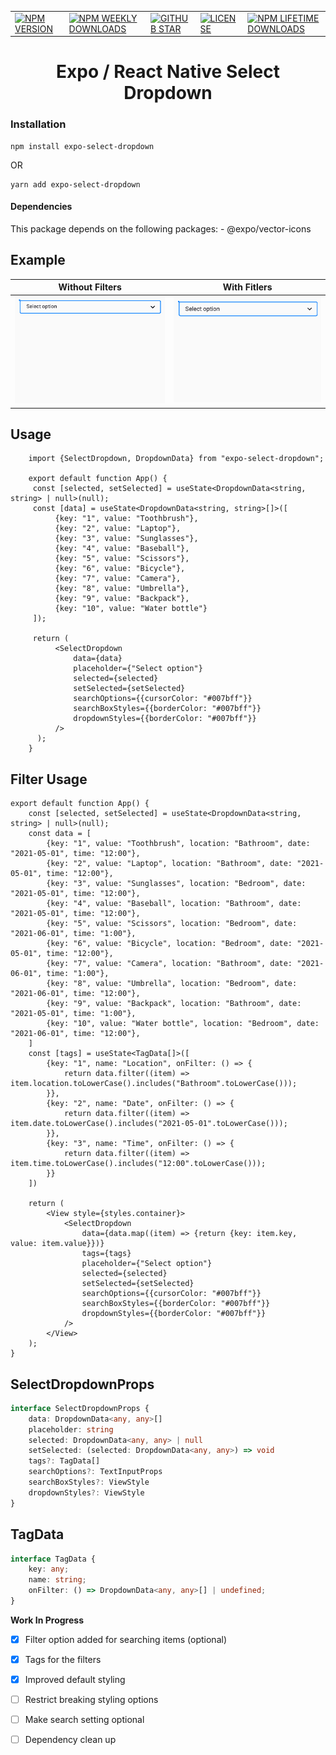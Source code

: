 |                                                                                                                                                        |                                                                                                                                                                                                           |                                                                                                                                                                                                                             |                                                                                                                                                    |                                                                                                                                                                                    |
|--------------------------------------------------------------------------------------------------------------------------------------------------------|-----------------------------------------------------------------------------------------------------------------------------------------------------------------------------------------------------------|-----------------------------------------------------------------------------------------------------------------------------------------------------------------------------------------------------------------------------|----------------------------------------------------------------------------------------------------------------------------------------------------|------------------------------------------------------------------------------------------------------------------------------------------------------------------------------------|
| <a href="https://www.npmjs.com/package/expo-select-dropdown">![NPM VERSION](https://img.shields.io/npm/v/expo-select-dropdown?style=for-the-badge)</a> | <a href="https://www.npmjs.com/package/expo-select-dropdown">![NPM WEEKLY DOWNLOADS](https://img.shields.io/npm/dw/expo-select-dropdown?color=%232CA215&label=WEEKLY%20DOWNLOADS&style=for-the-badge)</a> | <a href="https://github.com/danish1658/react-native-dropdown-select-list/stargazers">![GITHUB STAR](https://img.shields.io/github/stars/bjtrounson/expo-select-dropdown?label=Give%20Us%20A%20Star&style=for-the-badge)</a> | <a href="https://www.npmjs.com/package/expo-select-dropdown">![LICENSE](https://img.shields.io/npm/l/expo-select-dropdown?style=for-the-badge)</a> | <a href="https://www.npmjs.com/package/expo-select-dropdown">![NPM LIFETIME DOWNLOADS](https://img.shields.io/npm/dt/expo-select-dropdown?color=%232CA215&style=for-the-badge)</a> |

<h1 align="center">
Expo / React Native Select Dropdown
</h1>

<h3>Installation</h3>

    npm install expo-select-dropdown
OR

    yarn add expo-select-dropdown

<h4> Dependencies </h4>
This package depends on the following packages:
- @expo/vector-icons


<h2>Example</h2>

| Without Filters  | With Fitlers             |
|------------------|--------------------------|
| ![](preview.gif) | ![](preview-filters.gif) |

<h2>Usage</h2>

```tsx
    import {SelectDropdown, DropdownData} from "expo-select-dropdown";
    
    export default function App() {  
     const [selected, setSelected] = useState<DropdownData<string, string> | null>(null);  
     const [data] = useState<DropdownData<string, string>[]>([  
          {key: "1", value: "Toothbrush"}, 
          {key: "2", value: "Laptop"}, 
          {key: "3", value: "Sunglasses"},  
	      {key: "4", value: "Baseball"}, 
	      {key: "5", value: "Scissors"}, 
	      {key: "6", value: "Bicycle"},  
	      {key: "7", value: "Camera"}, 
	      {key: "8", value: "Umbrella"}, 
	      {key: "9", value: "Backpack"},  
	      {key: "10", value: "Water bottle"}  
     ]);
       
     return (  
          <SelectDropdown  
		      data={data}  
              placeholder={"Select option"}  
              selected={selected}  
              setSelected={setSelected}  
              searchOptions={{cursorColor: "#007bff"}}  
              searchBoxStyles={{borderColor: "#007bff"}}  
              dropdownStyles={{borderColor: "#007bff"}}  
          />  
      );  
    }
```

<h2>Filter Usage</h2>

```tsx
export default function App() {
    const [selected, setSelected] = useState<DropdownData<string, string> | null>(null);
    const data = [
        {key: "1", value: "Toothbrush", location: "Bathroom", date: "2021-05-01", time: "12:00"},
        {key: "2", value: "Laptop", location: "Bathroom", date: "2021-05-01", time: "12:00"},
        {key: "3", value: "Sunglasses", location: "Bedroom", date: "2021-05-01", time: "12:00"},
        {key: "4", value: "Baseball", location: "Bathroom", date: "2021-05-01", time: "12:00"},
        {key: "5", value: "Scissors", location: "Bedroom", date: "2021-06-01", time: "1:00"},
        {key: "6", value: "Bicycle", location: "Bedroom", date: "2021-05-01", time: "12:00"},
        {key: "7", value: "Camera", location: "Bathroom", date: "2021-06-01", time: "1:00"},
        {key: "8", value: "Umbrella", location: "Bedroom", date: "2021-06-01", time: "12:00"},
        {key: "9", value: "Backpack", location: "Bathroom", date: "2021-05-01", time: "1:00"},
        {key: "10", value: "Water bottle", location: "Bedroom", date: "2021-06-01", time: "12:00"},
    ]
    const [tags] = useState<TagData[]>([
        {key: "1", name: "Location", onFilter: () => {
            return data.filter((item) => item.location.toLowerCase().includes("Bathroom".toLowerCase()));
        }},
        {key: "2", name: "Date", onFilter: () => {
            return data.filter((item) => item.date.toLowerCase().includes("2021-05-01".toLowerCase()));
        }},
        {key: "3", name: "Time", onFilter: () => {
            return data.filter((item) => item.time.toLowerCase().includes("12:00".toLowerCase()));
        }}
    ])

    return (
        <View style={styles.container}>
            <SelectDropdown
                data={data.map((item) => {return {key: item.key, value: item.value}})}
                tags={tags}
                placeholder={"Select option"}
                selected={selected}
                setSelected={setSelected}
                searchOptions={{cursorColor: "#007bff"}}
                searchBoxStyles={{borderColor: "#007bff"}}
                dropdownStyles={{borderColor: "#007bff"}}
            />
        </View>
    );
}
```

<h2>SelectDropdownProps</h2>

```ts
interface SelectDropdownProps {  
    data: DropdownData<any, any>[]  
    placeholder: string  
    selected: DropdownData<any, any> | null  
    setSelected: (selected: DropdownData<any, any>) => void
    tags?: TagData[]
    searchOptions?: TextInputProps  
    searchBoxStyles?: ViewStyle  
    dropdownStyles?: ViewStyle
}
```

<h2>TagData</h2>

```ts
interface TagData {
    key: any;
    name: string;
    onFilter: () => DropdownData<any, any>[] | undefined;
}
```


**Work In Progress**
- [x] Filter option added for searching items (optional)
- [x]  Tags for the filters
- [x] Improved default styling
- [ ] Restrict breaking styling options
- [ ] Make search setting optional
- [ ] Dependency clean up

